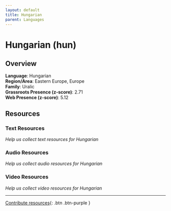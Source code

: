```yaml
---
layout: default
title: Hungarian
parent: Languages
---
```


# Hungarian (hun)

## Overview

**Language**: Hungarian  
**Region/Area**: Eastern Europe, Europe  
**Family**: Uralic  
**Grassroots Presence (z-score)**: 2.71  
**Web Presence (z-score)**: 5.12  

## Resources

### Text Resources
*Help us collect text resources for Hungarian*

### Audio Resources
*Help us collect audio resources for Hungarian*

### Video Resources
*Help us collect video resources for Hungarian*

---

[Contribute resources](https://forms.office.com/e/1SfLJx3u1r){: .btn .btn-purple }
